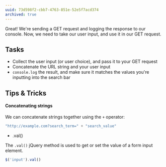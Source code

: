```yaml
---
uuid: 73d598f2-cbb7-4763-851e-52e5f7acd374
archived: true
---
```


Great! We're sending a GET request and logging the response to our console. Now, we need to take our user input, and use it in our GET request.

## Tasks

- Collect the user input (or user choice), and pass it to your GET request
- Concatenate the URL string and your user input
- `console.log` the result, and make sure it matches the values you're inputting into the search bar

## Tips & Tricks

#### Concatenating strings

We can concatenate strings together using the `+` operator:

```javascript
"http://example.com?search_term=" + "search_value"
```

- .val()

The `.val()` jQuery method is used to get or set the value of a form input element.

```javascript
$('input').val()
```
